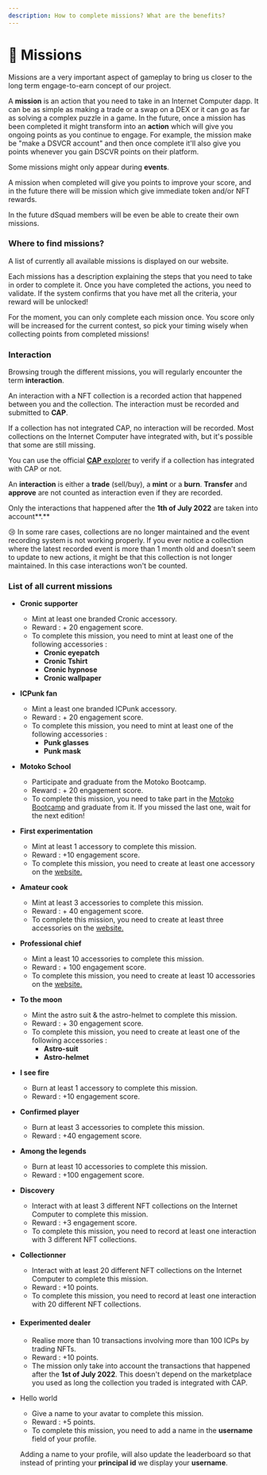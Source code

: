 ```yaml
---
description: How to complete missions? What are the benefits?
---
```


# 📜 Missions

Missions are a very important aspect of gameplay to bring us closer to the long term engage-to-earn concept of our project.

A **mission** is an action that you need to take in an Internet Computer dapp. It can be as simple as making a trade or a swap on a DEX or it can go as far as solving a complex puzzle in a game. In the future, once a mission has been completed it might transform into an **action** which will give you ongoing points as you continue to engage. For example, the mission make be "make a DSVCR account" and then once complete it'll also give you points whenever you gain DSCVR points on their platform.

Some missions might only appear during **events**.

A mission when completed will give you points to improve your score, and in the future there will be mission which give immediate token and/or NFT rewards.

In the future dSquad members will be even be able to create their own missions.

### **Where to find missions?**

A list of currently all available missions is displayed on our website.

Each missions has a description explaining the steps that you need to take in order to complete it. Once you have completed the actions, you need to validate. If the system confirms that you have met all the criteria, your reward will be unlocked!

For the moment, you can only complete each mission once. You score only will be increased for the current contest, so pick your timing wisely when collecting points from completed missions!

### Interaction

Browsing trough the different missions, you will regularly encounter the term **interaction**.&#x20;

An interaction with a NFT collection is a recorded action that happened between you and the collection. The interaction must be recorded and submitted to **CAP**.&#x20;

If a collection has not integrated CAP, no interaction will be recorded. Most collections on the Internet Computer have integrated with, but it's possible that some are still missing.&#x20;

You can use the official [**CAP** explorer](https://explorer.cap.ooo/) to verify if a collection has integrated with CAP or not.

An **interaction** is either a **trade** (sell/buy), a **mint** or a **burn**. **Transfer** and **approve** are not counted as interaction even if they are recorded.&#x20;

Only the interactions that happened after the **1th of July 2022** are taken into account**.**

😢 In some rare cases, collections are no longer maintained and the event recording system is not working properly. If you ever notice a collection where the latest recorded event is more than 1 month old and doesn't seem to update to new actions, it might be that this collection is not longer maintained. In this case interactions won't be counted.&#x20;

### List of all current missions

* **Cronic supporter**
  * &#x20;Mint at least one branded Cronic accessory.
  * Reward : + 20 engagement score.
  * To complete this mission, you need to mint at least one of the following accessories :&#x20;
    * **Cronic eyepatch**
    * **Cronic Tshirt**
    * **Cronic hypnose**
    * **Cronic wallpaper**
* **ICPunk fan**&#x20;
  * Mint a least one branded ICPunk accessory.
  * Reward : + 20 engagement score.
  * To complete this mission, you need to mint at least one of the following accessories :
    * **Punk glasses**
    * **Punk mask**
* **Motoko School**&#x20;
  * Participate and graduate from the Motoko Bootcamp.
  * Reward : + 20 engagement score.
  * To complete this mission, you need to take part in the [Motoko Bootcamp](https://www.dfinitycommunity.com/motoko-bootcamp/) and graduate from it. If you missed the last one, wait for the next edition!
* **First experimentation**&#x20;
  * Mint at least 1 accessory to complete this mission.
  * Reward : +10 engagement score.
  * To complete this mission, you need to create at least one accessory on the [website.](https://icpsquad.web.app/create-accessory)
* **Amateur cook**&#x20;
  * Mint at least 3 accessories to complete this mission.
  * Reward : + 40 engagement score.
  * To complete this mission, you need to create at least three accessories on the [website.](https://icpsquad.web.app/create-accessory)
* **Professional chief**
  * Mint a least 10 accessories to complete this mission.
  * Reward : + 100 engagement score.
  * To complete this mission, you need to create at least 10 accessories on the [website.](https://icpsquad.web.app/create-accessory)
* **To the moon**
  * Mint the astro suit & the astro-helmet to complete this mission.
  * Reward : + 30 engagement score.
  * To complete this mission, you need to create at least one of the following accessories :&#x20;
    * **Astro-suit**
    * **Astro-helmet**
* **I see fire**&#x20;
  * Burn at least 1 accessory to complete this mission.
  * Reward : +10 engagement score.
* **Confirmed player**&#x20;
  * Burn at least 3 accessories to complete this mission.
  * Reward : +40 engagement score.
* **Among the legends**&#x20;
  * Burn at least 10 accessories to complete this mission.
  * Reward : +100 engagement score.
* **Discovery**
  * Interact with at least 3 different NFT collections on the Internet Computer to complete this mission.
  * Reward : +3 engagement score.
  * To complete this mission, you need to record at least one interaction with 3 different NFT collections.
* **Collectionner**
  * Interact with at least 20 different NFT collections on the Internet Computer to complete this mission.
  * Reward : +10 points.
  * To complete this mission, you need to record at least one interaction with 20 different NFT collections.
* #### Experimented dealer
  * Realise more than 10 transactions involving more than 100 ICPs by trading NFTs.
  * Reward : +10 points.
  * The mission only take into account the transactions that happened after the **1st of July 2022**. This doesn't depend on the marketplace you used as long the collection you traded is integrated with CAP.
*   Hello world

    * Give a name to your avatar to complete this mission.
    * Reward : +5 points.
    * To complete this mission, you need to add a name in the **username** field of your profile.

    Adding a name to your profile, will also update the leaderboard so that instead of printing your **principal id** we display your **username**.
